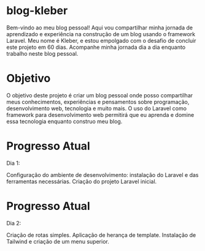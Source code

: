 # blog-kleber
 Bem-vindo ao meu blog pessoal! Aqui vou compartilhar minha jornada de aprendizado e experiência na construção de um blog usando o framework Laravel. Meu nome é Kleber, e estou empolgado com o desafio de concluir este projeto em 60 dias. Acompanhe minha jornada dia a dia enquanto trabalho neste blog pessoal.
# Objetivo
O objetivo deste projeto é criar um blog pessoal onde posso compartilhar meus conhecimentos, experiências e pensamentos sobre programação, desenvolvimento web, tecnologia e muito mais. O uso do Laravel como framework para desenvolvimento web permitirá que eu aprenda e domine essa tecnologia enquanto construo meu blog.

# Progresso Atual
Dia 1:

Configuração do ambiente de desenvolvimento: instalação do Laravel e das ferramentas necessárias.
Criação do projeto Laravel inicial.

# Progresso Atual
Dia 2:

Criação de rotas simples. 
Aplicação de herança de template. 
Instalação de Tailwind e criação de um menu superior.
